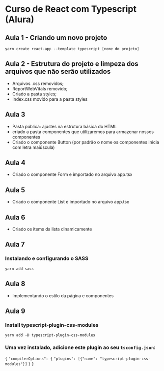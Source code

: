 # Curso de React com Typescript (Alura)

## Aula 1 - Criando um novo projeto
  `yarn create react-app --template typescript [nome do projeto]`

## Aula 2 - Estrutura do projeto e limpeza dos arquivos que não serão utilizados
  - Arquivos .css removidos;
  - ReportWebVitals removido;
  - Criado a pasta styles;
  - Index.css movido para a pasta styles

## Aula 3
  - Pasta pública: ajustes na estrutura básica do HTML
  - criado a pasta componentes que utilizaremos para armazenar nossos componentes
  - Criado o componente Button (por padrão o nome os componentes inicia com letra maiúscula)

## Aula 4
  - Criado o componente Form e importado no arquivo app.tsx

## Aula 5
  - Criado o componente List e importado no arquivo app.tsx

## Aula 6
  - Criado os items da lista dinamicamente

## Aula 7
  ### Instalando e configurando o SASS
  `yarn add sass`

## Aula 8
  - Implementando o estilo da página e componentes

## Aula 9 
  ### Install typescript-plugin-css-modules
  `yarn add -D typescript-plugin-css-modules`

  ### Uma vez instalado, adicione este plugin ao seu `tsconfig.json`:
  `{`
    `"compilerOptions": {`
      `"plugins": [{"name": "typescript-plugin-css-modules"}]`
    `}`
  `}`